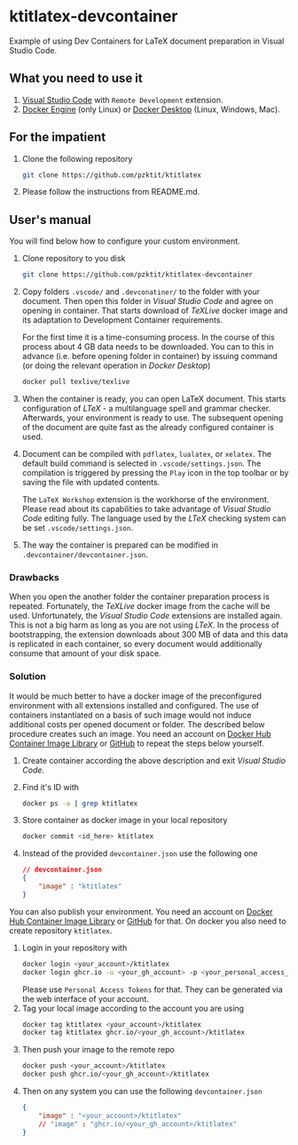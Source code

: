 # ktitlatex-devcontainer

Example of using Dev Containers for LaTeX document preparation in Visual Studio Code.

## What you need to use it

1. [Visual Studio Code](https://code.visualstudio.com/) with `Remote Development` extension.
2. [Docker Engine](https://docs.docker.com/engine/install/) (only Linux) or [Docker Desktop](https://www.docker.com/products/docker-desktop/) (Linux, Windows, Mac).


## For the impatient

1. Clone the following repository
   ```bash
   git clone https://github.com/pzktit/ktitlatex
   ```
2. Please follow the instructions from README.md.

## User's manual

You will find below how to configure your custom environment.


1. Clone repository to you disk

    ```bash
    git clone https://github.com/pzktit/ktitlatex-devcontainer
    ```

2. Copy folders `.vscode/` and `.devconatiner/` to the folder with your document. Then open this folder in _Visual Studio Code_ and agree on opening in container. That starts download of _TeXLive_ docker image and its adaptation to Development Container requirements.

    For the first time it is a time-consuming process. In the course of this process about 4 GB data needs to be downloaded. You can to this in advance (i.e. before opening folder in container) by issuing command (or doing the relevant operation in _Docker Desktop_)

    ```bash
    docker pull texlive/texlive
    ```

3. When the container is ready, you can open LaTeX document. This starts configuration of _LTeX_ - a multilanguage spell and grammar checker. Afterwards, your environment is ready to use. The subsequent opening of the document are quite fast as the already configured container is used.

4. Document can be compiled with `pdflatex`, `lualatex`, or `xelatex`. The default build command is selected in `.vscode/settings.json`. The compilation is triggered by pressing the `Play` icon in the top toolbar or by saving the file with updated contents.

    The `LaTeX Workshop` extension is the workhorse of the environment. Please read about its capabilities to take advantage of _Visual Studio Code_ editing fully. The language used by the _LTeX_ checking system can be set `.vscode/settings.json`. 

5. The way the container is prepared can be modified in `.devcontainer/devcontainer.json`.

### Drawbacks

When you open the another folder the container preparation process is repeated. Fortunately, the _TeXLive_ docker image from the cache will be used. Unfortunately, the _Visual Studio Code_ extensions are installed again. This is not a big harm as long as you are not using _LTeX_. In the process of bootstrapping, the extension downloads about 300 MB of data and this data is replicated in each container, so every document would additionally consume that amount of your disk space. 

### Solution

It would be much better to have a docker image of the preconfigured environment with all extensions installed and configured. The use of containers instantiated on a basis of such image would not induce additional costs per opened document or folder. The described below procedure creates such an image. 
You need an account on [Docker Hub Container Image Library](https://hub.docker.com/) or [GitHub](https://github.com/) to repeat the steps below yourself.

1.  Create container according the above description and exit _Visual Studio Code_.

1.  Find it's ID with
    ```bash
    docker ps -a | grep ktitlatex
    ```
1.  Store container as docker image in your local repository
    ```bash
    docker commit <id_here> ktitlatex
    ```
1.  Instead of the provided `devcontainer.json` use the following one
    ```json
    // devcontainer.json
    {
        "image" : "ktitlatex"
    }
    ```

You can also publish your environment.
You need an account on [Docker Hub Container Image Library](https://hub.docker.com/) or [GitHub](https://github.com/) for that.
On docker you also need to create repository `ktitlatex`.
1.  Login in your repository with
    ```bash
    docker login <your_account>/ktitlatex
    docker login ghcr.io -u <your_gh_account> -p <your_personal_access_token>
    ```
    Please use `Personal Access Tokens` for that. They can be generated via the web interface of your account.
1. Tag your local image according to the account you are using
   ```bash
   docker tag ktitlatex <your_account>/ktitlatex
   docker tag ktitlatex ghcr.io/<your_gh_account>/ktitlatex
   ```
1. Then push your image to the remote repo
    ```bash
    docker push <your_account>/ktitlatex
    docker push ghcr.io/<your_gh_account>/ktitlatex
    ```
1. Then on any system you can use the following `devcontainer.json`
    ```json
    {
        "image" : "<your_account>/ktitlatex"
        // "image" : "ghcr.io/<your_gh_account>/ktitlatex"
    }
    ```
